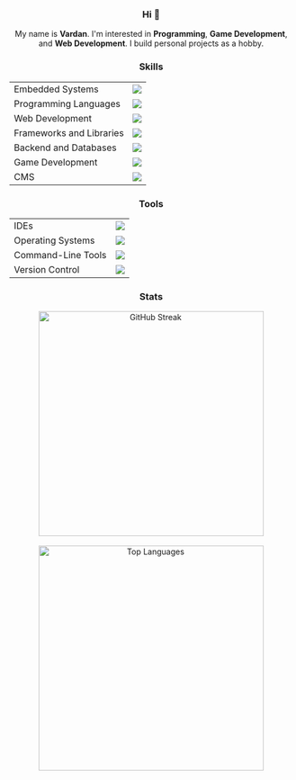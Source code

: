 <div align="center">
    <h3>Hi 👋</h3>
    <p>My name is <b>Vardan</b>. I'm interested in <b>Programming</b>, <b>Game Development</b>, and <b>Web Development</b>. I build personal projects as a hobby.</p>
    <h3>Skills</h3>
    <table>
        <tr>
            <td>Embedded Systems</td>
            <td><img src="https://skillicons.dev/icons?i=arduino,raspberrypi"/></td>
        </tr>
        <tr>
            <td>Programming Languages</td>
            <td><img src="https://skillicons.dev/icons?i=c,cs,cpp,py"/></td>
        </tr>
        <tr>
            <td>Web Development</td>
            <td><img src="https://skillicons.dev/icons?i=html,css,js"/></td>
        </tr>
        <tr>
            <td>Frameworks and Libraries</td>
            <td><img src="https://skillicons.dev/icons?i=angular,react,electron"/></td>
        </tr>
        <tr>
            <td>Backend and Databases</td>
            <td><img src="https://skillicons.dev/icons?i=firebase,nodejs,php,mysql"/></td>
        </tr>
        <tr>
            <td>Game Development</td>
            <td><img src="https://skillicons.dev/icons?i=unity"/></td>
        </tr>
        <tr>
            <td>CMS</td>
            <td><img src="https://skillicons.dev/icons?i=wordpress"/></td>
        </tr>
    </table>
    <h3>Tools</h3>
    <table>
        <tr>
            <td>IDEs</td>
            <td><img src="https://skillicons.dev/icons?i=androidstudio,codepen,vscode,visualstudio&perline=4"/></td>
        </tr>
        <tr>
            <td>Operating Systems</td>
            <td><img src="https://skillicons.dev/icons?i=windows,ubuntu&perline=2"/></td>
        </tr>
        <tr>
            <td>Command-Line Tools</td>
            <td><img src="https://skillicons.dev/icons?i=pwsh,bash&perline=2"/></td>
        </tr>
        <tr>
            <td>Version Control</td>
            <td><img src="https://skillicons.dev/icons?i=git&perline=1"/></td>
        </tr>
    </table>
    <h3>Stats</h3>
    <p>
        <a href="https://git.io/streak-stats"><img src="https://github-readme-streak-stats.herokuapp.com?user=Vardan2009&theme=dark&date_format=M%20j%5B%2C%20Y%5D" alt="GitHub Streak" width="400"/></a><br><br>
        <a href="https://github.com/anuraghazra/github-readme-stats"><img src="https://github-readme-stats.vercel.app/api/top-langs/?username=Vardan2009&theme=dark&langs_count=8" alt="Top Languages" width="400"/></a>
    </p>
</div>
